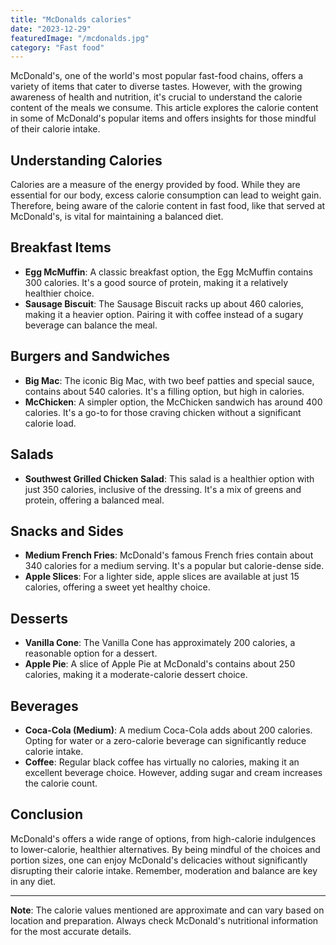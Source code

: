 ```yaml
---
title: "McDonalds calories"
date: "2023-12-29"
featuredImage: "/mcdonalds.jpg"
category: "Fast food"
---
```


McDonald's, one of the world's most popular fast-food chains, offers a variety of items that cater to diverse tastes. However, with the growing awareness of health and nutrition, it's crucial to understand the calorie content of the meals we consume. This article explores the calorie content in some of McDonald's popular items and offers insights for those mindful of their calorie intake.

## Understanding Calories

Calories are a measure of the energy provided by food. While they are essential for our body, excess calorie consumption can lead to weight gain. Therefore, being aware of the calorie content in fast food, like that served at McDonald's, is vital for maintaining a balanced diet.

## Breakfast Items

- **Egg McMuffin**: A classic breakfast option, the Egg McMuffin contains 300 calories. It's a good source of protein, making it a relatively healthier choice.
- **Sausage Biscuit**: The Sausage Biscuit racks up about 460 calories, making it a heavier option. Pairing it with coffee instead of a sugary beverage can balance the meal.

## Burgers and Sandwiches

- **Big Mac**: The iconic Big Mac, with two beef patties and special sauce, contains about 540 calories. It's a filling option, but high in calories.
- **McChicken**: A simpler option, the McChicken sandwich has around 400 calories. It's a go-to for those craving chicken without a significant calorie load.

## Salads

- **Southwest Grilled Chicken Salad**: This salad is a healthier option with just 350 calories, inclusive of the dressing. It's a mix of greens and protein, offering a balanced meal.

## Snacks and Sides

- **Medium French Fries**: McDonald's famous French fries contain about 340 calories for a medium serving. It's a popular but calorie-dense side.
- **Apple Slices**: For a lighter side, apple slices are available at just 15 calories, offering a sweet yet healthy choice.

## Desserts

- **Vanilla Cone**: The Vanilla Cone has approximately 200 calories, a reasonable option for a dessert.
- **Apple Pie**: A slice of Apple Pie at McDonald's contains about 250 calories, making it a moderate-calorie dessert choice.

## Beverages

- **Coca-Cola (Medium)**: A medium Coca-Cola adds about 200 calories. Opting for water or a zero-calorie beverage can significantly reduce calorie intake.
- **Coffee**: Regular black coffee has virtually no calories, making it an excellent beverage choice. However, adding sugar and cream increases the calorie count.

## Conclusion

McDonald's offers a wide range of options, from high-calorie indulgences to lower-calorie, healthier alternatives. By being mindful of the choices and portion sizes, one can enjoy McDonald's delicacies without significantly disrupting their calorie intake. Remember, moderation and balance are key in any diet.

---

**Note**: The calorie values mentioned are approximate and can vary based on location and preparation. Always check McDonald's nutritional information for the most accurate details.
